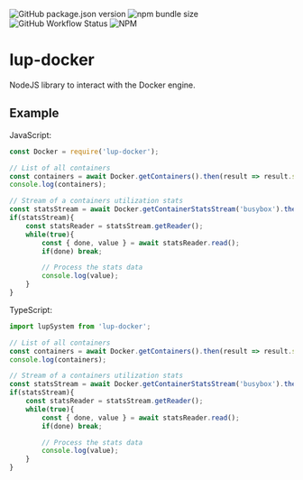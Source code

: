![GitHub package.json version](https://img.shields.io/github/package-json/v/LupCode/node-lup-docker)
![npm bundle size](https://img.shields.io/bundlephobia/min/lup-docker)
![GitHub Workflow Status](https://img.shields.io/github/actions/workflow/status/LupCode/node-lup-docker/on-push.yml?branch=main)
![NPM](https://img.shields.io/npm/l/lup-docker)

# lup-docker
NodeJS library to interact with the Docker engine.

## Example

JavaScript:
```javascript
const Docker = require('lup-docker');

// List of all containers
const containers = await Docker.getContainers().then(result => result.success || []);
console.log(containers);

// Stream of a containers utilization stats
const statsStream = await Docker.getContainerStatsStream('busybox').then(result => result.success);
if(statsStream){
    const statsReader = statsStream.getReader();
    while(true){
        const { done, value } = await statsReader.read();
        if(done) break;

        // Process the stats data
        console.log(value);
    }
}
```

TypeScript:
```typescript
import lupSystem from 'lup-docker';

// List of all containers
const containers = await Docker.getContainers().then(result => result.success || []);
console.log(containers);

// Stream of a containers utilization stats
const statsStream = await Docker.getContainerStatsStream('busybox').then(result => result.success);
if(statsStream){
    const statsReader = statsStream.getReader();
    while(true){
        const { done, value } = await statsReader.read();
        if(done) break;

        // Process the stats data
        console.log(value);
    }
}
```